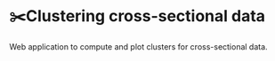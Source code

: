 # ✂️Clustering cross-sectional data
Web application to compute and plot clusters for cross-sectional data.
